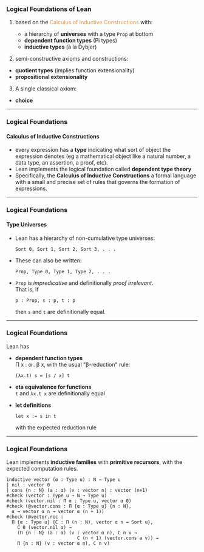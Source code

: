   
### Logical Foundations of Lean

1. based on the 
   <span style="color:#e49436">Calculus of Inductive Constructions</span>
   with:    
   - a hierarchy of **universes** with a type `Prop` at bottom
   - **dependent function types** (Pi types)
   - **inductive types** (à la Dybjer)

2. semi-constructive axioms and constructions:
  - **quotient types** (implies function extensionality)  
  - **propositional extensionality**

3. A single classical axiom:  
  - **choice**

---

### Logical Foundations

#### Calculus of Inductive Constructions

+ every expression has a **type** indicating what sort of object the expression denotes (eg a mathematical object like a natural number, a data type, an
assertion, a proof, etc). 
+ Lean implements the logical foundation called **dependent type theory** 
+ Specifically, the **Calculus of Inductive Constructions** a formal language with a small and precise set of rules that governs the formation of expressions. 


---

### Logical Foundations

#### Type Universes

+ Lean has a hierarchy of non-cumulative type universes:
  ```
  Sort 0, Sort 1, Sort 2, Sort 3, . . .
  ```

+ These can also be written:
  ```coq
  Prop, Type 0, Type 1, Type 2, . . .
  ```

+ `Prop` is *impredicative* and definitionally *proof irrelevant*.   
  That is, if 
  ```coq
  p : Prop, s : p, t : p
  ```
  then `s` and `t` are definitionally equal.

---

### Logical Foundations

Lean has
+ **dependent function types**  
  Π x : α . β x, with the usual "β-reduction" rule:   
  ```
  (λx.t) s = [s / x] t
  ```

+ **eta equivalence for functions**  
  <code>t</code> and <code>λx.t x</code> are definitionally equal

+ **let definitions**  
  ```
  let x := s in t
  ```
  with the expected reduction rule

---

### Logical Foundations

Lean implements **inductive families** with **primitive recursors**, with the
expected computation rules.

```coq
inductive vector (α : Type u) : N → Type u
| nil : vector 0
| cons {n : N} (a : α) (v : vector n) : vector (n+1)
#check (vector : Type u → N → Type u)
#check (vector.nil : Π α : Type u, vector α 0)
#check (@vector.cons : Π {α : Type u} {n : N},
  α → vector α n → vector α (n + 1))
#check (@vector.rec :
  Π {α : Type u} {C : Π (n : N), vector α n → Sort u},
    C 0 (vector.nil α) →
    (Π {n : N} (a : α) (v : vector α n), C n v →
                          C (n + 1) (vector.cons a v)) →
    Π {n : N} (v : vector α n), C n v)
```
